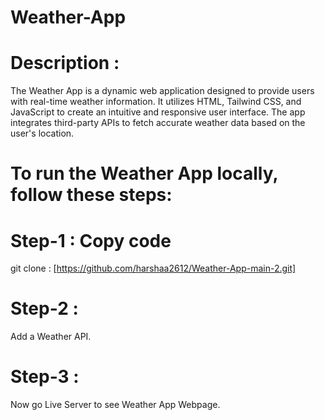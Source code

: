 # Weather-App

# Description : 

The Weather App is a dynamic web application designed to provide users with real-time weather information. It utilizes HTML, Tailwind CSS, and JavaScript to create an intuitive and responsive user interface. The app integrates third-party APIs to fetch accurate weather data based on the user's location.

# To run the Weather App locally, follow these steps:

# Step-1 : Copy code

git clone :  [https://github.com/harshaa2612/Weather-App-main-2.git]

# Step-2 :

Add a Weather API.

# Step-3 : 

Now go Live Server to see Weather App Webpage.

